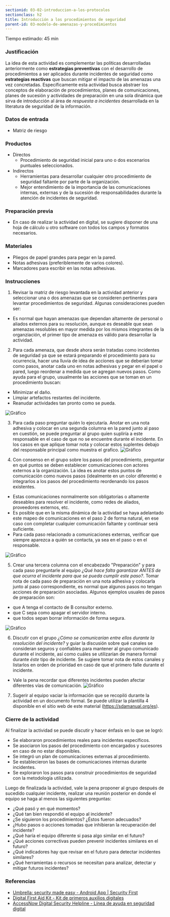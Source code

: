 ```yaml
---
sectionid: 03-02-introduccion-a-los-protocolos
sectionclass: h2
title: Introducción a los procedimientos de seguridad
parent-id: 03-modelo-de-amenazas-y-procedimientos
---
```

Tiempo estimado: 45 min

### Justificación
La idea de esta actividad es complementar las políticas desarrolladas anteriormente como **estrategias preventivas** con el desarrollo de procedimientos a ser aplicados durante incidentes de seguridad como **estrategias reactivas** que buscan mitigar el impacto de las amenazas una vez concretadas. Específicamente esta actividad busca abstraer los conceptos de elaboración de procedimientos, planes de comunicaciones, planes de sucesión y actividades de preparación en una sola dinámica que sirva de introducción al área de *respuesta a incidentes* desarrollada en la literatura de seguridad de la información.

### Datos de entrada
* Matriz de riesgo

### Productos
* Directos
  * Procedimiento de seguridad inicial para uno o dos escenarios puntuales seleccionados.
* Indirectos
  * Herramientas para desarrollar cualquier otro procedimiento de seguridad faltante por parte de la organización.
  * Mejor entendimiento de la importancia de las comunicaciones internas, externas y de la sucesión de responsabilidades durante la atención de incidentes de seguridad.

### Preparación previa
* En caso de realizar la actividad en digital, se sugiere disponer de una hoja de cálculo u otro software con todos los campos y formatos necesarios.

### Materiales
* Pliegos de papel grandes para pegar en la pared.
* Notas adhesivas (preferiblemente de varios colores).
* Marcadores para escribir en las notas adhesivas.

### Instrucciones
1. Revisar la matriz de riesgo levantada en la actividad anterior y seleccionar una o dos amenazas que se consideren pertinentes para levantar procedimientos de seguridad. Algunas consideraciones pueden ser:
  * Es normal que hayan amenazas que dependan altamente de personal o aliados externos para su resolución, aunque es deseable que sean amenazas resolubles en mayor medida por los mismos integrantes de la organziación, el primer tipo de amenaza es válido para desarrollar la actividad.
2. Para cada amenaza, que desde ahora serán tratadas como incidentes de seguridad ya que se estará preparando el procedimiento para su ocurrencia, hacer una lluvia de idea de acciones que se deberían tomar como pasos, anotar cada uno en notas adhesivas y pegar en el papel o pared, luego reordenar a medida que se agregan nuevos pasos. Como ayuda para el grupo, usualmente las acciones que se toman en un procedimiento buscan:
  * Minimizar el daño.
  * Limpiar artefactos restantes del incidente.
  * Reanudar actividades tan pronto como se pueda.

  ![Gráfico](0302/ES-Grafico-24.png)

3. Para cada paso preguntar quién lo ejecutaría. Anotar en una nota adhesiva y colocar en una segunda columna en la pared junto al paso en cuestión, se puede preguntar al grupo quien supliría a este responsable en el caso de que no se encuentre durante el incidente. En los casos en que aplique tomar nota y colocar estos suplentes debajo del responsable principal como muestra el grafico.
  ![Gráfico](0302/ES-Grafico-25.png)

4. Con consenso en el grupo sobre los pasos del procedimiento, preguntar en qué puntos se deben establecer comunicaciones con actores externos a la organización. La idea es anotar estos puntos de comunicación como nuevos pasos (idealmente en un color diferente) e integrarlos a los pasos del procedimiento reordenando los pasos existentes.
  * Estas comunicaciones normalmente son obligatorias o altamente deseables para resolver el incidente, como redes de aliados, proveedores externos, etc.
  * Es posible que en la misma dinámica de la actividad se haya adelantado este mapeo de comunicaciones en el paso 2 de forma natural, en ese caso con completar cualquier comunicación faltante y continuar será suficiente.
  * Para cada paso relacionado a comunicaciones externas, verificar que siempre aparezca a quién se contacta, ya sea en el paso o en el responsable.

  ![Gráfico](0302/ES-Grafico-26.png)

5. Crear una tercera columna con el encabezado "Preparación" y para cada paso preguntarle al equipo *¿Qué hace falta garantizar ANTES de que ocurra el incidente para que se pueda cumplir este paso?*. Tomar nota de cada paso de preparación en una nota adhesiva y colocarla junto al paso correspondiente, es normal que algunos pasos no tengan acciones de preparación asociadas. Algunos ejemplos usuales de pasos de preparación son:
  * que A tenga el contacto de B consultor externo.
  * que C sepa como apagar el servidor interno.
  * que todos sepan borrar información de forma segura.

  ![Gráfico](0302/ES-Grafico-27.png)

6. Discutir con el grupo *¿Cómo se comunicarían entre ellos durante la resolución del incidente?* y guiar la discusión sobre qué canales se consideran seguros y confiables para mantener al grupo comunicado durante el incidente, así como cuáles se utilizarían de manera formal durante *éste* tipo de incidente. Se sugiere tomar nota de estos canales y listarlos en orden de prioridad en caso de que el primero falle durante el incidente.
  * Vale la pena recordar que diferentes incidentes pueden afectar diferentes vías de comunicación.
  ![Gráfico](0302/ES-Grafico-28.png)

7. Sugerir al equipo vaciar la información que se recopiló durante la actividad en un documento formal. Se puede utilizar la plantilla 4 disponible en el sitio web de este material (https://sdamanual.org/es).

### Cierre de la actividad
Al finalizar la actividad se puede discutir y hacer énfasis en lo que se logró:
* Se elaboraron procedimientos reales para incidentes específicos.
* Se asociaron los pasos del procedimiento con encargados y sucesores en caso de no estar disponibles.
* Se integró un plan de comunicaciones externas al procedimiento.
* Se establecieron las bases de comunicaciones internas durante incidentes.
* Se exploraron los pasos para construir procedimientos de seguridad con la metodología utilizada.

Luego de finalizada la actividad, vale la pena proponer al grupo después de sucedido cualquier incidente, realizar una reunión posterior en donde el equipo se haga al menos las siguientes preguntas:
  * ¿Qué pasó y en qué momentos?
  * ¿Qué tan bien respondió el equipo al incidente?
  * ¿Se siguieron los procedimientos? ¿Éstos fueron adecuados?
  * ¿Hubo pasos o acciones tomadas que inhibieran la recuperación del incidente?
  * ¿Qué haría el equipo diferente si pasa algo similar en el futuro?
  * ¿Qué acciones correctivas pueden prevenir incidentes similares en el futuro?
  * ¿Qué indicadores hay que revisar en el futuro para detectar incidentes similares?
  * ¿Qué herramientas o recursos se necesitan para analizar, detectar y mitigar futuros incidentes?

### Referencias
* [Umbrella: security made easy - Android App | Security First](https://secfirst.org/)
* [Digital First Aid Kit - Kit de primeros auxilios digitales](https://rarenet.github.io/DFAK/es/)
* [AccessNow Digital Security Helpline - Línea de ayuda en seguridad digital](https://www.accessnow.org/linea-de-ayuda-en-seguridad-digital/?ignorelocale)
